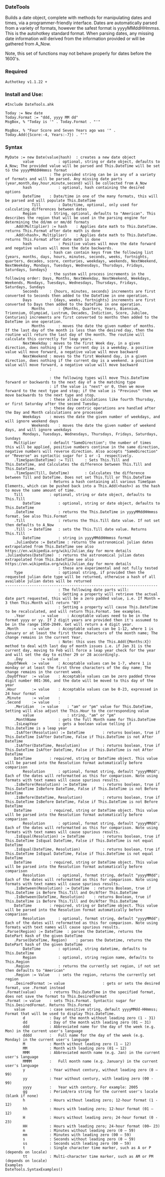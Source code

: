 ### DateTools
Builds a date object, complete with methods for manipulating dates and times, via a programmer-friendly interface. Dates are automatically parsed from a variety of formats, however the safest format is yyyyMMddHHmmss. This is the autohotkey standard format. When parsing dates, any missing date information will derived from the information provided or will be gathered from A_Now.

Note, this set of functions may not behave properly for dates before the 1600's.

### Required

	Authotkey v1.1.22 +

### Install and Use: 

	#Include DateTools.ahk
	
	Today := New date
	Today.Format := "ddd, yyyy MM dd"
	MsgBox, % "Today is '" . Today.Format . "'"
	
	MsgBox, % "Four Score and Seven Years ago was '" . Today.Add({Score:-4, Years:-7}) . "'"

### Syntax

	MyDate := new Date(value|hash)	: creates a new date object
			value 			: optional, string or date object, defaults to A_Now; The provided value will be parsed and This.DateTime will be set to the yyyyMMddHHmmss format
						: The provided string can be in any of a variety of formats and will be parsed. Any missing date parts (year,month,day,hour,minute,second) will be collected from A_Now
			hash			: optional, hash containing the desired options	
			DateTime	: Date/time in one of the many formats, this will be parsed and will populate This.DateTime
				Till		: Date/time, optional, only used for calculating differences between dates
			Region		: String, optional, defaults to "American". This describes the region that will be used in the parsing engine for determining the dd/mm or mm/dd formats
		.Add(Multiplier) := hash	: Applies date math to This.DateTime. returns This.Format after date math is done
		.Add(<hash>, Multiplier) 	: Applies date math to This.DateTime. returns This.Format after date math is done
			hash			: Positive values will move the date forward and negative values will move the date backwards. 
						: hash can contain keys from the following list {years, months, days, hours, minutes, seconds, weeks, fortnights, quarters, decades, score, centuries, weekdays, weekends, NextWeekend, NextWeekday, Mondays, Tuesdays, Wednesdays, Thursdays, Fridays, Saturdays, Sundays}
						: the system will process increments in the following order: Days, Months, NextWeekday, NextWeekend, Weekdays, Weekends, Mondays, Tuesdays, Wednesdays, Thursdays, Fridays, Saturdays, Sundays
			Seconds		: {hours, minutes, seconds} increments are first converted to Seconds then added to the DateTime in one operation.
			Days		: {days, weeks, fortnights} increments are first converted to Days then added to the DateTime in one operation.
				Months		: {Months, Quarters, Years, Biennium, Triennium, Olympiad, Lustrum, Decades, Indiction, Score, Jubilee, Centuries} increments are first converted to months then added to the DateTime in one operation. 
				Months		: moves the date the given number of months. If the last day of the month is less than the desired day, then the routine will return the last day of the month. The routine will calculate this correctly for leap years.
			NextWeekday : moves to the first Week day, in a given direction, does nothing if the current day is a weekday. a positive value will move forward, a negative value will move backward
			NextWeekend : moves to the first Weekend day, in a given direction, does nothing if the current day is a weekend. a positive value will move forward, a negative value will move backward
						: 
	
						: the following types will move This.DateTime forward or backwards to the next day of a the matching type
						: if the value is "next" or 0, then we move forward to the next type and stop; if the value is "Previous" then we move backwards to the next type and stop.
						: these allow calculations like fourth Thursday, or first Saturday after the second Tuesday.
						: these day centric operations are handled after the Day and Month calculations are processed
			Weekdays	: moves the date the given number of weekdays, and will ignore weekend days
				Weekends	: moves the date the given number of weekend days, and will ignore weekdays
			Mondays, Tuesdays, Wednesdays, Thursdays, Fridays, Saturdays, Sundays
		Multiplier		: default "SameDirection"; the number of times this will be applied, positive numbers continue in the same direction, negative numbers will reverse direction. Also accepts "SameDirection" or "Reverse" as syntactic sugar for 1 or -1  respectively.
		.TimeSpan(DateTime) := Till		: Sets This.Till and This.DateTime, and Calculates the difference between This.Till and This.DateTime. 
		.TimeSpan(Till, DateTime)		: Calculates the difference between Till and DateTime. Does not set This.Till or This.DateTime
						: Returns a hash containing all various TimeSpan Elements, which can be pushed back into a This.Add(<hash>) as the hash to move the same amount of time.
		Till			: optional, string or date object, defaults to This.Till
			DateTime		: optional, string or date object, defaults to This.DateTime
		.DateTime			: returns the This.DateTime in yyyyMMddHHmmss format. See also This.Format
		.Till 				: returns the This.Till date value. If not set then defaults to A_Now
		.Till := DateTime	: sets the This.Till date value. Returns This.Till
			DateTime 		: string in yyyyMMddHHmmss format
		.JulianDate := DateTime	: returns the astronomical julian dates extrapolated from This.DateTime see also https://en.wikipedia.org/wiki/Julian_day for more details
	.JulianDates(DateTime)	: returns the astronomical julian dates extrapolated from This.DateTime see also https://en.wikipedia.org/wiki/Julian_day for more details 
							: these are experimental and not fully tested
		Type				: optional string, if provided then the requested julian date type will be returned, otherwise a hash of all available julian dates will be returned
	---------------------------------------------------------------------
							: The following date parts will:
							: Getting a property will retrieve the actual date part requested, this will be a zero padded value, i.e. If Month = 3 then This.Month will return "03"
							: Setting a property will cause This.DateTime to be recalculated, and will return This.Format. See examples.
		.Year		:= value	: Acceptable values need to be in the format yyyy or yy. If 2 digit years are provided then it's assumed to be in the range 1950-2049. Get will return a 4 digit year.
	.Month		:= value	: Acceptable values can be 1-12, where 1 is January or at least the first three characters of the month name; The change remains in the current Year.
							: Note: this uses the This.Add({Months:X}) method to deal with last day of month issues i.e. if Jan 31 is the current day, moving to Feb will force a leap year check for the year and will set the day to either 29 or 28 accordingly.
		.Day		:= value	: 
	.DayOfWeek 	:= value	: Acceptable values can be 1-7, where 1 is monday or at least the first three characters of the day name; The change remains in the current week.
	.DayOfYear 	:= value	: Acceptable values can be zero padded three digit number 001-366, and the date will be moved to this day of the year 
	.Hour		:= value	: Acceptable values can be 0-23, expressed in 24 hour format
	.Minute		:= value	: 
	.Second		:= value	: 
		.Meridian 	:= value	: "am" or "pm" value for This.DateTime, Setting will also adjust the This.Hour to the corresponding value
			value				: string, "am" or "pm"
		.MonthName			: gets the full Month name for This.DateTime
		.IsLeapYear			: gets a boolean value telling if This.DateTime is a leap year
		.IsAfter(Resolution) := DateTime		: returns boolean, true if This.DateTime IsAfter DateTime, False if This.DateTime is not After DateTime
		.IsAfter(DateTime, Resolution) 			: returns boolean, true if This.DateTime IsAfter DateTime, False if This.DateTime is not After DateTime
		DateTime		: required, string or DateTime object. This value will be parsed into the Resolution format automatically before comparison
			Resolution		: optional, format string, default "yyyyMMdd"; Each of the dates will reformatted as this for comparison. Note using formats with text names will cause spurious results.
		.IsBefore(Resolution) := DateTime		: returns boolean, true if This.DateTime IsBefore DateTime, False if This.DateTime is not Before DateTime
		.IsBefore(DateTime, Resolution) 		: returns boolean, true if This.DateTime IsBefore DateTime, False if This.DateTime is not Before DateTime
		DateTime		: required, string or DateTime object. This value will be parsed into the Resolution format automatically before comparison
			Resolution		: optional, format string, default "yyyyMMdd"; Each of the dates will reformatted as this for comparison. Note using formats with text names will cause spurious results.
		.IsEqual(Resolution) := DateTime		: returns boolean, true if This.DateTime IsEqual DateTime, False if This.DateTime is not equal DateTime
		.IsEqual(DateTime, Resolution) 			: returns boolean, true if This.DateTime IsEqual DateTime, False if This.DateTime is not equal DateTime
		DateTime		: required, string or DateTime object. This value will be parsed into the Resolution format automatically before comparison 
			Resolution		: optional, format string, default "yyyyMMdd"; Each of the dates will reformatted as this for comparison. Note using formats with text names will cause spurious results.
		.IsBetween(Resolution) := DateTime	: returns Boolean, true if This.DateTime is Before This.Till and On/After This.DateTime
		.IsBetween(DateTime, Resolution)	: returns Boolean, true if This.DateTime is Before This.Till and On/After This.DateTime
		DateTime		: required, string or DateTime object. This value will be parsed into the Resolution format automatically before comparison
			Resolution		: optional, format string, default "yyyyMMdd"; Each of the dates will reformatted as this for comparison. Note using formats with text names will cause spurious results.
	.Parse(Region) := DateTime	: parses the Datetime, returns the DatePart Hash of the given DateTime
		.Parse(DateTime, Region) 	: parses the Datetime, returns the DatePart hash of the given DateTime
			DateTime		: optional, string datetime, defaults to This.DateTime
			Region			: optional, string region name, defaults to This.Region
		.Region				: returns the currently set region, if not set then defaults to "American"
		.Region := Value	: sets the region, returns the currently set region
		.DesiredFormat := value 				: gets or sets the desired format, use .Format instead
	.Format(value)		: returns This.DateTime in the specified format, does not save the format to This.DesiredFormat
	.Format := value	: sets This.Format. Syntactic sugar for This.DesiredFormat. Returns This.Format 
		value			: case sensitive string, default yyyyMMdd-HHmmss; Format that will be used to display This.DateTime.  
			d			: Day of the month without leading zero (1 - 31)
			dd			: Day of the month with leading zero (01 – 31)
			ddd			: Abbreviated name for the day of the week (e.g. Mon) in the current user's language
			dddd		: 	Full name for the day of the week (e.g. Monday) in the current user's language
			M			: Month without leading zero (1 – 12)
			MM			: Month with leading zero (01 – 12)
			MMM			: Abbreviated month name (e.g. Jan) in the current user's language
			MMMM		: 	Full month name (e.g. January) in the current user's language
			y			: Year without century, without leading zero (0 – 99)
			yy			: Year without century, with leading zero (00 - 99)
			yyyy		: 	Year with century. For example: 2005
			gg			: Period/era string for the current user's locale (blank if none)
			h			: Hours without leading zero; 12-hour format (1 - 12)
			hh			: Hours with leading zero; 12-hour format (01 – 12)
			H			: Hours without leading zero; 24-hour format (0 - 23)
			HH			: Hours with leading zero; 24-hour format (00– 23)
			m			: Minutes without leading zero (0 – 59)
			mm			: Minutes with leading zero (00 – 59)
			s			: Seconds without leading zero (0 – 59)
			ss			: Seconds with leading zero (00 – 59)
			t			: Single character time marker, such as A or P (depends on locale)
			tt			: Multi-character time marker, such as AM or PM (depends on locale)
	Examples
	DateTools.SyntaxExamples()
